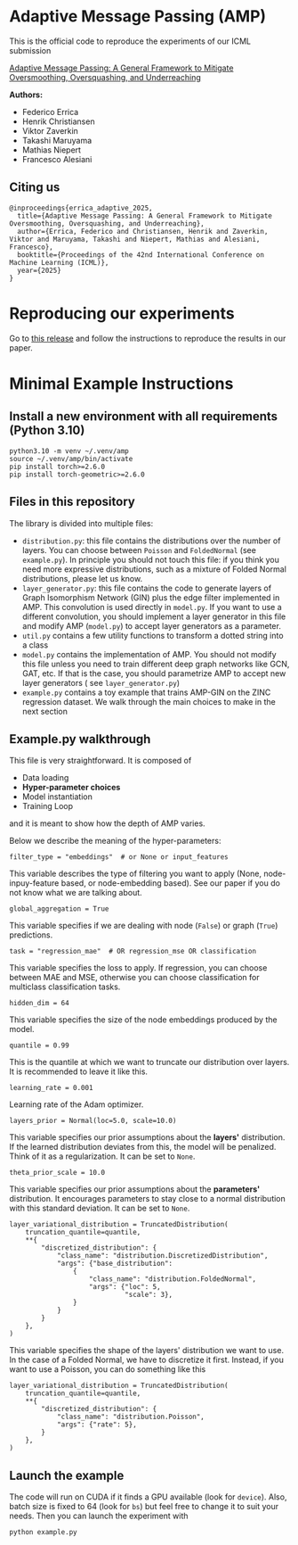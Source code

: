 # Adaptive Message Passing (AMP)

This is the official code to reproduce the experiments of our ICML submission

[Adaptive Message Passing: A General Framework to Mitigate Oversmoothing, Oversquashing, and Underreaching](https://arxiv.org/abs/2312.16560)

**Authors:**
- Federico Errica
- Henrik Christiansen
- Viktor Zaverkin
- Takashi Maruyama
- Mathias Niepert
- Francesco Alesiani

## Citing us

    @inproceedings{errica_adaptive_2025,
      title={Adaptive Message Passing: A General Framework to Mitigate Oversmoothing, Oversquashing, and Underreaching},
      author={Errica, Federico and Christiansen, Henrik and Zaverkin, Viktor and Maruyama, Takashi and Niepert, Mathias and Alesiani, Francesco},
      booktitle={Proceedings of the 42nd International Conference on Machine Learning (ICML)},
      year={2025}
    }

# Reproducing our experiments

Go to [this release](https://github.com/nec-research/Adaptive-Message-Passing/releases/tag/ICML-2025-Reproducibility) and follow the instructions to reproduce the results in our paper.

# Minimal Example Instructions

## Install a new environment with all requirements (Python 3.10)

    python3.10 -m venv ~/.venv/amp
    source ~/.venv/amp/bin/activate
    pip install torch>=2.6.0
    pip install torch-geometric>=2.6.0

## Files in this repository

The library is divided into multiple files:

- `distribution.py`: this file contains the distributions over the number of layers. You can choose between `Poisson`
   and `FoldedNormal` (see `example.py`). In principle you should not touch this file: if you think you need more expressive
   distributions, such as a mixture of Folded Normal distributions, please let us know.
- `layer_generator.py`: this file contains the code to generate layers of Graph Isomorphism Network (GIN) plus the edge
  filter implemented in AMP. This convolution is used directly in `model.py`. If you want to use a different convolution,
  you should implement a layer generator in this file and modify AMP (`model.py`) to accept layer generators as a parameter.
- `util.py` contains a few utility functions to transform a dotted string into a class
- `model.py` contains the implementation of AMP. You should not modify this file unless you need to train different deep
  graph networks like GCN, GAT, etc. If that is the case, you should parametrize AMP to accept new layer generators (
  see `layer_generator.py`)
- `example.py` contains a toy example that trains AMP-GIN on the ZINC regression dataset. We walk through the main choices
  to make in the next section

## Example.py walkthrough

This file is very straightforward. It is composed of
- Data loading
- **Hyper-parameter choices**
- Model instantiation
- Training Loop

and it is meant to show how the depth of AMP varies. 

Below we describe the meaning of the hyper-parameters:

    filter_type = "embeddings"  # or None or input_features

This variable describes the type of filtering you want to apply (None, node-inpuy-feature based, or node-embedding based). 
See our paper if you do not know what we are talking about.

    global_aggregation = True

This variable specifies if we are dealing with node (`False`) or graph (`True`) predictions.

    task = "regression_mae"  # OR regression_mse OR classification

This variable specifies the loss to apply. If regression, you can choose between MAE and MSE, otherwise you can choose
classification for multiclass classification tasks.

    hidden_dim = 64

This variable specifies the size of the node embeddings produced by the model.

    quantile = 0.99

This is the quantile at which we want to truncate our distribution over layers. It is recommended to leave it like this.

    learning_rate = 0.001

Learning rate of the Adam optimizer.

    layers_prior = Normal(loc=5.0, scale=10.0)

This variable specifies our prior assumptions about the **layers'** distribution. If the learned distribution deviates from this,
the model will be penalized. Think of it as a regularization. It can be set to `None`.

    theta_prior_scale = 10.0

This variable specifies our prior assumptions about the **parameters'** distribution. It encourages parameters to stay close to
a normal distribution with this standard deviation. It can be set to `None`.


    layer_variational_distribution = TruncatedDistribution(
        truncation_quantile=quantile,
        **{
            "discretized_distribution": {
                "class_name": "distribution.DiscretizedDistribution",
                "args": {"base_distribution":
                    {
                        "class_name": "distribution.FoldedNormal",
                        "args": {"loc": 5,
                                 "scale": 3},
                    }
                }
            }
        },
    )

This variable specifies the shape of the layers' distribution we want to use. In the case of a Folded Normal, we have
to discretize it first. Instead, if you want to use a Poisson, you can do something like this

    layer_variational_distribution = TruncatedDistribution(
        truncation_quantile=quantile,
        **{
            "discretized_distribution": {
                "class_name": "distribution.Poisson",
                "args": {"rate": 5},
            }
        },
    )

## Launch the example

The code will run on CUDA if it finds a GPU available (look for `device`). Also, batch size is fixed to 64 (look for `bs`)
but feel free to change it to suit your needs. Then you can launch the experiment with

    python example.py
